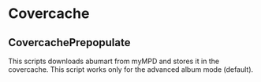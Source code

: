 # Covercache

## CovercachePrepopulate

This scripts downloads abumart from myMPD and stores it in the covercache. This script works only for the advanced album mode (default).


